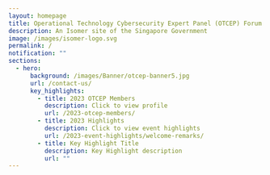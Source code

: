 ```yaml
---
layout: homepage
title: Operational Technology Cybersecurity Expert Panel (OTCEP) Forum 2023
description: An Isomer site of the Singapore Government
image: /images/isomer-logo.svg
permalink: /
notification: ""
sections:
  - hero:
      background: /images/Banner/otcep-banner5.jpg
      url: /contact-us/
      key_highlights:
        - title: 2023 OTCEP Members
          description: Click to view profile
          url: /2023-otcep-members/
        - title: 2023 Highlights
          description: Click to view event highlights
          url: /2023-event-highlights/welcome-remarks/
        - title: Key Highlight Title
          description: Key Highlight description
          url: ""
---
```

